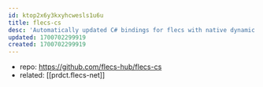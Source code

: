 ```yaml
---
id: ktop2x6y3kxyhcwesls1u6u
title: flecs-cs
desc: 'Automatically updated C# bindings for flecs with native dynamic link libraries. '
updated: 1700702299919
created: 1700702299919
---
```


- repo: https://github.com/flecs-hub/flecs-cs
- related: [[prdct.flecs-net]]